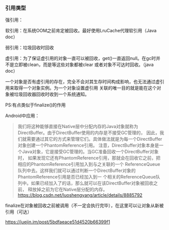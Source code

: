 ### 引用类型

强引用：

软引用：在系统OOM之前肯定被回收。最好使用LruCache代理软引用（Java doc）

弱引用：垃圾回收时回收

虚引用：为了保证虚引用的对象一直可以被回收，get()一直返回null。在gc时并不是立即被clean，而是等这些对象都被clear
或者对象不可达时回收。（java doc）

一个对象是否有虚引用的存在，完全不会对其生存时间构成影响，也无法通过虚引用来取得一个对象实例。为一个对象设置虚引用
关联的唯一目的就是能在这个对象被垃圾回收器回收时收到一个系统通知。

PS:有点类似于finalize()的作用

Android中应用：
>
>我们将这种能够直接在Native层中分配内存的Java对象就称为DirectBuffer。由于DirectBuffer使用的内存是不接受GC管理的，
>因此，我们就需要通过其它的方式来管理它们。具体做法就是为每一个DirectBuffer对象创建一个PhantomReference引用。
>注意，DirectBuffer对象本身是一个Java对象，它是接受GC管理的。当GC准备回收一个DirectBuffer对象时，
>如果发现它还有PhantomReference引用，那就会在回收它之前，把相应的PhantomReference引用加入到与之关联的一个
>ReferenceQueue队列中去。这样我们就可以通过判断一个DirectBuffer对象的PhantomReference引用是否已经加入到一
>个相关的ReferenceQueue队列中。如果已经加入了的话，那么就可以在该DirectBuffer对象被回收之前，
>释放掉之前为它在Native层分配的内存。
>https://blog.csdn.net/luoshengyang/article/details/8885792

finalize在对象被回收之前被调用（不一定会执行完毕），在这里可以让对象从新被引用（可达）

https://juejin.im/post/5bdfaeace51d4520b66399f1